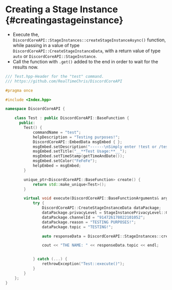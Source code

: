 Creating a Stage Instance {#creatingastageinstance}
=============
- Execute the, `DiscordCoreAPI::StageInstances::createStageInstanceAsync()` function, while passing in a value of type `DiscordCoreAPI::CreateStageInstanceData`, with a return value of type `auto` or `DiscordCoreAPI::StageInstance`.
- Call the function with `.get()` added to the end in order to wait for the results now.

```cpp
/// Test.hpp-Header for the "test" command.
/// https://github.com/RealTimeChris/DiscordCoreAPI

#pragma once

#include <Index.hpp>

namespace DiscordCoreAPI {

	class Test : public DiscordCoreAPI::BaseFunction {
	  public:
		Test() {
			commandName = "test";
			helpDescription = "Testing purposes!";
			DiscordCoreAPI::EmbedData msgEmbed { };
			msgEmbed.setDescription("------\nSimply enter !test or /test!\n------");
			msgEmbed.setTitle("__**Test Usage:**__");
			msgEmbed.setTimeStamp(getTimeAndDate());
			msgEmbed.setColor("FeFeFe");
			helpEmbed = msgEmbed;
		}

		unique_ptr<DiscordCoreAPI::BaseFunction> create() {
			return std::make_unique<Test>();
		}

		virtual void execute(DiscordCoreAPI::BaseFunctionArguments& args) {
			try {
				DiscordCoreAPI::CreateStageInstanceData dataPackage;
				dataPackage.privacyLevel = StageInstancePrivacyLevel::GUILD_ONLY;
				dataPackage.channelId = "914726178022101052";
				dataPackage.reason = "TESTING PURPOSES!";
				dataPackage.topic = "TESTING!";

				auto responseData = DiscordCoreAPI::StageInstances::createStageInstanceAsync(dataPackage).get();

				cout << "THE NAME: " << responseData.topic << endl;


			} catch (...) {
				rethrowException("Test::execute()");
			}
		}
	};
}
```
